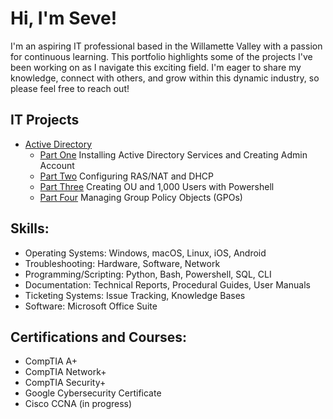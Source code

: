 # Hi, I'm Seve!

I'm an aspiring IT professional based in the Willamette Valley with a passion for continuous learning. This portfolio highlights some of the projects I've been working on as I navigate this exciting field. I'm eager to share my knowledge, connect with others, and grow within this dynamic industry, so please feel free to reach out!

## IT Projects

- [Active Directory](https://github.com/wallimans/Home-Lab/tree/main/IT/Active-Directory)
  - [Part One](https://github.com/wallimans/Home-Lab/tree/main/IT/Active-Directory/Part-1) Installing Active Directory Services and Creating Admin Account
  - [Part Two](https://github.com/wallimans/Home-Lab/blob/main/IT/Active-Directory/Part-2/readme.md) Configuring RAS/NAT and DHCP
  - [Part Three](https://github.com/wallimans/Home-Lab/blob/main/IT/Active-Directory/Part-3/readme.md) Creating OU and 1,000 Users with Powershell
  - [Part Four](https://github.com/wallimans/Home-Lab/blob/main/IT/Active-Directory/Part-4/readme.md) Managing Group Policy Objects (GPOs)

## Skills:

- Operating Systems: Windows, macOS, Linux, iOS, Android
- Troubleshooting: Hardware, Software, Network
- Programming/Scripting: Python, Bash, Powershell, SQL, CLI
- Documentation: Technical Reports, Procedural Guides, User Manuals
- Ticketing Systems: Issue Tracking, Knowledge Bases
- Software: Microsoft Office Suite


## Certifications and Courses:

- CompTIA A+
- CompTIA Network+
- CompTIA Security+
- Google Cybersecurity Certificate
- Cisco CCNA (in progress)
